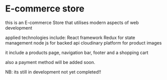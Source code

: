 # E-commerce store

this is an E-commerce Store that utilises modern aspects of web development

applied technologies include:
React framework
Redux for state management
node js for backed api
cloudinary platform for product images

it include a products page, navigation bar, footer and a shopping cart

also a payment method will be added soon.

NB: its still in development not yet completed!!
